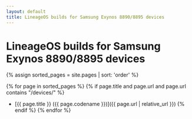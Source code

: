 ```yaml
---
layout: default
title: LineageOS builds for Samsung Exynos 8890/8895 devices
---
```


# LineageOS builds for Samsung Exynos 8890/8895 devices

{% assign sorted_pages = site.pages | sort: 'order' %}

{% for page in sorted_pages %}
{% if page.title and page.url and page.url contains "/devices/" %}
- [{{ page.title }} ({{ page.codename }})]({{ page.url | relative_url }})
{% endif %}
{% endfor %}

